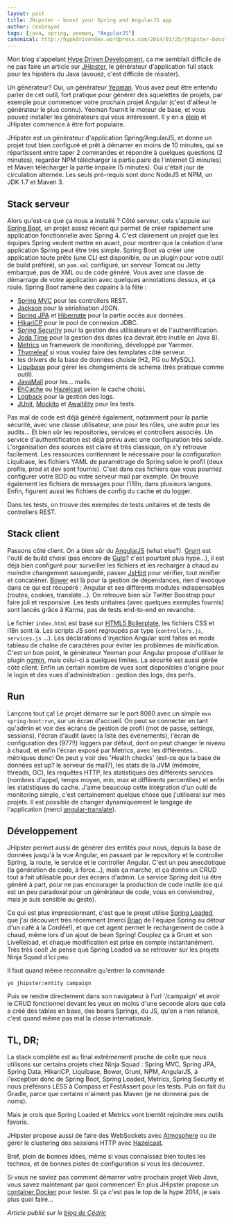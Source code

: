 ```yaml
---
layout: post
title: JHipster - boost your Spring and AngularJS app
author: cexbrayat
tags: [java, spring, yeoman, "AngularJS"]
canonical: http://hypedrivendev.wordpress.com/2014/03/25/jhipster-boost-your-spring-and-angularjs-app/
---
```


Mon blog s'appelant [Hype Driven Development](http://hypedrivendev.wordpress.com), ça me semblait difficile
de ne pas faire un article sur [JHipster](http://jhipster.github.io/), le générateur d'application full stack pour
les hipsters du Java (avouez, c'est difficile de résister).

Un générateur? Oui, un générateur [Yeoman](http://yeoman.io/). Vous avez peut être entendu parler
de cet outil, fort pratique pour générer des squelettes de projets,
par exemple pour commencer votre prochain projet Angular (c'est d'ailleur le générateur le plus connu).
Yeoman fournit le moteur de base, et vous pouvez installer les générateurs qui vous intéressent.
Il y en a [plein](http://yeoman.io/community-generators.html) et JHipster commence à être fort populaire.

JHipster est un générateur d'application Spring/AngularJS, et donne un projet tout bien
configuré et prêt à démarrer en moins de 10 minutes,
qui se répartissent entre taper 2 commandes et répondre à quelques questions (2 minutes),
regarder NPM télécharger la partie paire de l'internet (3 minutes) et Maven télécharger la partie impaire (5 minutes).
Oui c'était jour de circulation alternée.
Les seuls pré-requis sont donc NodeJS et NPM, un JDK 1.7 et Maven 3.

## Stack serveur

Alors qu'est-ce que ça nous a installé ?
Côté serveur, cela s'appuie sur [Spring Boot](http://projects.spring.io/spring-boot/), un projet assez récent
qui permet de créer rapidement une application fonctionnelle avec Spring 4.
C'est clairement un projet que les équipes Spring veulent mettre en avant, pour montrer
que la création d'une application Spring peut être très simple. Spring Boot va créer une application toute prête
(une CLI est disponible, ou un plugin pour votre outil de build préféré), un `pom.xml` configuré, un serveur Tomcat ou Jetty embarqué,
pas de XML ou de code généré. Vous avez une classe de démarrage de votre application
avec quelques annotations dessus, et ça roule. Spring Boot ramène des copains à la fête :
- [Spring MVC](http://projects.spring.io/spring-framework/) pour les controllers REST.
- [Jackson](https://github.com/FasterXML/jackson) pour la sérialisation JSON.
- [Spring JPA](http://projects.spring.io/spring-framework/) et [Hibernate](http://hibernate.org/) pour la partie accès aux données.
- [HikariCP](http://brettwooldridge.github.io/HikariCP/) pour le pool de connexion JDBC.
- [Spring Security](http://projects.spring.io/spring-security/) pour la gestion des utilisateurs et de l'authentification.
- [Joda Time](http://www.joda.org/joda-time/) pour la gestion des dates (ca devrait être inutile en Java 8).
- [Metrics](http://metrics.codahale.com/) un framework de monitoring, développé par Yammer.
- [Thymeleaf](http://www.thymeleaf.org/) si vous voulez faire des templates côté serveur.
- les drivers de la base de données choisie (H2, PG ou MySQL).
- [Liquibase](http://www.liquibase.org/) pour gérer les changements de schéma (très pratique comme outil).
- [JavaMail](https://javamail.java.net/nonav/docs/api/) pour les... mails.
- [EhCache](http://ehcache.org/) ou [Hazelcast](http://www.hazelcast.com/) selon le cache choisi.
- [Logback](http://logback.qos.ch/) pour la gestion des logs.
- [JUnit](http://junit.org/), [Mockito](https://github.com/mockito/mockito) et
[Awaitility](https://code.google.com/p/awaitility/) pour les tests.

Pas mal de code est déjà généré également, notamment pour la partie sécurité,
avec une classe utilisateur, une pour les rôles, une autre pour les audits...
Et bien sûr les repositories, services et controllers associés.
Un service d'authentification est déjà prévu avec une configuration très solide.
L'organisation des sources est claire et très classique, on s'y retrouve facilement.
Les ressources contiennent le nécessaire pour la configuration Liquibase, les fichiers
YAML de paramétrage de Spring selon le profil (deux profils, prod et dev sont fournis).
C'est dans ces fichiers que vous pourriez configurer votre BDD ou votre serveur mail par exemple.
On trouve également les fichiers de messages pour l'i18n, dans plusieurs langues.
Enfin, figurent aussi les fichiers de config du cache et du logger.

Dans les tests, on trouve des exemples de tests unitaires et de tests de controllers REST.

## Stack client

Passons côté client. On a bien sûr du [AngularJS](http://angularjs.org/) (what else?).
[Grunt](http://gruntjs.com/) est l'outil de build choisi (pas encore de [Gulp](http://gulpjs.com/)? c'est pourtant plus hype...), il est déjà bien configuré
pour surveiller les fichiers et les recharger à chaud au moindre changement sauvegardé, passer [JsHint](http://www.jshint.com/) pour vérifier,
tout minifier et concaténer. [Bower](http://bower.io/) est là pour la gestion de dépendances, rien d'exotique dans ce qui est récupéré :
Angular et ses différents modules indispensables (routes, cookies, translate...). On retrouve bien sûr Twitter Boostrap
pour faire joli et responsive. Les tests unitaires (avec quelques exemples fournis) sont lancés grâce à Karma,
pas de tests end-to-end en revanche.

Le fichier `index.html` est basé sur [HTML5 Boilerplate](http://html5boilerplate.com/), les fichiers CSS et i18n sont là.
Les scripts JS sont regroupés par type (`controllers.js`, `services.js` ...).
Les déclarations d'injection Angular sont faites en mode tableau de chaîne de caractères pour éviter les problèmes de minification.
C'est un bon point, le générateur Yeoman pour Angular propose d'utiliser le plugin [ngmin](https://github.com/btford/ngmin), mais celui-ci a quelques limites.
La sécurité est aussi gérée côté client. Enfin un certain nombre de vues sont disponibles d'origine pour le login et des vues
d'administration : gestion des logs, des perfs.

## Run

Lançons tout ça!
Le projet démarre sur le port 8080 avec un simple `mvn spring-boot:run`, sur un écran d'accueil. On peut se connecter en tant qu'admin
et voir des écrans de gestion de profil (mot de passe, settings, sessions), l'écran d'audit (avec la liste des événements), l'écran de configuration des (977!!) loggers par défaut,
dont on peut changer le niveau à chaud, et enfin l'écran exposé par Metrics, avec les différentes... métriques donc!
On peut y voir des 'Health checks' (est-ce que la base de données est up? le serveur de mail?), les stats de la JVM
(mémoire, threads, GC), les requêtes HTTP, les statistiques des différents services (nombres d'appel, temps moyen, min, max et différents percentiles)
et enfin les statistiques du cache. J'aime beaucoup cette intégration d'un outil de monitoring simple, c'est certainement
quelque chose que j'utiliserai sur mes projets.
Il est possible de changer dynamiquement le langage de l'application (merci [angular-translate](http://angular-translate.github.io/)).

## Développement

JHipster permet aussi de générer des entités pour nous,
depuis la base de données jusqu'à la vue Angular, en passant par le repository et le controller Spring,
la route, le service et le controller Angular. C'est un peu anecdotique (la génération de code, à force...), mais ça marche, et ça
donne un CRUD tout à fait utilisable pour des écrans d'admin. Le service Spring doit lui être généré à part, pour
ne pas encourager la production de code inutile (ce qui est un peu paradoxal pour un générateur de code, vous en conviendrez, mais
  je suis sensible au geste).

Ce qui est plus impressionnant, c'est que le projet utilise [Spring Loaded](https://github.com/spring-projects/spring-loaded), que j'ai découvert très récemment
(merci [Brian](https://twitter.com/brianclozel) de l'équipe Spring au détour d'un café à la Cordée!), et que cet agent permet le rechargement de code à chaud, même
lors d'un ajout de bean Spring! Couplez ça à Grunt et son LiveReload, et chaque modification est prise en compte
instantanément. Très très cool! Je pense que Spring Loaded va se retrouver sur les projets Ninja Squad d'ici peu.

Il faut quand même reconnaître qu'entrer la commande

    yo jhipster:entity campaign

Puis se rendre directement dans son navigateur à l'url '/campaign' et avoir le CRUD fonctionnel devant les yeux
en moins d'une seconde alors que cela a créé des tables en base, des beans Springs, du JS, qu'on a rien relancé,
c'est quand même pas mal la classe internationale.


## TL, DR;

La stack complète est au final extrêmement proche de celle que nous utilisons
sur certains projets chez Ninja Squad : Spring MVC, Spring JPA, Spring Data,
HikariCP, Liquibase, Bower, Grunt, NPM, AngularJS, à l'exception donc
de Spring Boot, Spring Loaded, Metrics, Spring Security et nous préférons LESS à Compass et FestAssert pour les tests.
Puis on fait du Gradle, parce que certains n'aiment pas Maven (je ne donnerai pas de noms).

Mais je crois que Spring Loaded et Metrics vont bientôt rejoindre mes outils favoris.

JHipster propose aussi de faire des WebSockets avec [Atmosphere](https://github.com/Atmosphere/atmosphere) ou
de gérer le clustering des sessions HTTP avec [Hazelcast](http://www.hazelcast.com/).

Bref, plein de bonnes idées, même si vous connaissez bien toutes les technos, et de bonnes pistes de configuration
si vous les découvrez.

Si vous ne saviez pas comment démarrer votre prochain projet Web Java, vous savez maintenant par quoi commencer!
En plus JHipster propose un [container Docker](https://github.com/jhipster/jhipster-docker) pour tester. Si ça c'est pas le top
de la hype 2014, je sais plus quoi faire...

_Article publié sur le [blog de Cédric](http://hypedrivendev.wordpress.com/2014/03/25/jhipster-boost-your-spring-and-angularjs-app/ "Article original sur le blog de Cédric Exbrayat")_
